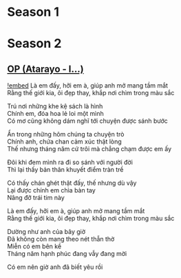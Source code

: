 # Season 1
# Season 2
## [OP (Atarayo - I…)](https://youtu.be/A0tKGpKOU4Y?si=K9IVZRqKfnCeiABW)
[!embed](https://files.catbox.moe/dd9bit.mp4)
Là em đấy, hỡi em à, giúp anh mở mang tầm mắt  
Rằng thế giới kia, ôi đẹp thay, khắp nơi chìm trong màu sắc 

Trú nơi những khe kệ sách là hình  
Chính em, đóa hoa lẻ loi một mình  
Có mơ cũng không dám nghĩ tới chuyện được sánh bước 

Ẩn trong những hôm chúng ta chuyện trò  
Chính anh, chứa chan cảm xúc thật lòng  
Thế nhưng tháng năm cứ trôi mà chẳng chạm được em ấy 

Đôi khi đem mình ra đi so sánh với người đời  
Thì lại thấy bản thân khuyết điểm tràn trề  

Có thấy chán ghét thật đấy, thế nhưng dù vậy  
Lại được chính em chìa bàn tay  
Nâng đỡ trái tim này 

Là em đấy, hỡi em à, giúp anh mở mang tầm mắt  
Rằng thế giới kia, ôi đẹp thay, khắp nơi chìm trong màu sắc 

Dường như anh của bây giờ  
Đã không còn mang theo nét thẫn thờ  
Miễn có em bên kề  
Tháng năm hạnh phúc đang vẫy đang mời 

Có em nên giờ anh đã biết yêu rồi